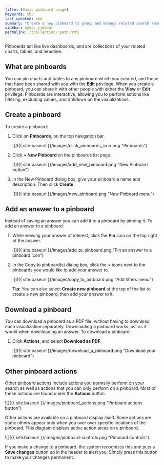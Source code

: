 ```yaml
---
title: [Basic pinboard usage]
keywords: tbd
last_updated: tbd
summary: "Create a new pinboard to group and manage related search results. Pinboards are the ThoughtSpot term for a dashboard."
sidebar: mydoc_sidebar
permalink: /:collection/:path.html
---
```

Pinboards act like live dashboards, and are collections of your related charts, tables, and headline.

## What are pinboards

You can pin charts and tables to any pinboard which you created, and those that have been shared with you with the **Edit** privilege. When you create a pinboard, you can share it with other people with either the **View** or **Edit** privilege. Pinboards are interactive, allowing you to perform actions like filtering, excluding values, and drilldown on the visualizations.


## Create a pinboard

To create a pinboard:

1. Click on **Pinboards**, on the top navigation bar.

     ![]({{ site.baseurl }}/images/click_pinboards_icon.png "Pinboards")

2. Click **+ New Pinboard** on the pinboards list page.

     ![]({{ site.baseurl }}/images/add_new_pinboard.png "New Pinboard button")

3. In the New Pinboard dialog box, give your pinboard a name and description. Then click **Create**.

     ![]({{ site.baseurl }}/images/new_pinboard.png "New Pinboard menu")

## Add an answer to a pinboard

Instead of saving an answer you can add it to a pinboard by pinning it. To add an answer to a pinboard:

1. While viewing your answer of interest, click the **Pin** icon on the top right of the answer.

    ![]({{ site.baseurl }}/images/add_to_pinboard.png "Pin an answer to a pinboard icon")

2. In the Copy to pinboard(s) dialog box, click the **+** icons next to the pinboards you would like to add your answer to.

    ![]({{ site.baseurl }}/images/copy_to_pinboard.png "Add filters menu")

   **Tip:** You can also select **Create new pinboard** at the top of the list to create a new pinboard, then add your answer to it.


## Download a pinboard

You can download a pinboard as a PDF file, without having to download each visualization separately. Downloading a pinboard works just as it would when downloading an answer. To download a pinboard:

1.   Click **Actions**, and select **Download as PDF**.

     ![]({{ site.baseurl }}/images/download_a_pinboard.png "Download your pinboard")


## Other pinboard actions

Other pinboard actions include actions you normally perform on your search as well as actions that you can only perform on a pinboard. Most of these actions are found under the **Actions** button.

![]({{ site.baseurl }}/images/pinboard_actions.png "Pinboard actions button")

Other actions are available on a pinboard display itself. Some actions are
static others appear only when you over over specific locations of the pinboard.
This diagram displays active action areas on a pinboard.

![]({{ site.baseurl }}/images/pinboard-controls.png "Pinboard controls")

If you make a change to a pinboard, the system recognizes this and puts a **Save
changes** button up in the header to alert you.  Simply press this button to
make your changes permanent.
